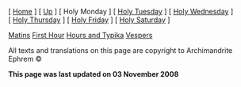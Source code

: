 \[ [Home](index.md) \] \[ [Up](holyweek.md) \] \[ Holy Monday \] \[ [Holy Tuesday](holyTues.md) \] \[ [Holy Wednesday](holyWed.md) \] \[ [Holy Thursday](holyThu.md) \] \[ [Holy Friday](holyFri.md) \] \[ [Holy Saturday](holy.md) \]

[Matins](HWMonMat.md) [First Hour](HWHrs01.md) [Hours and Typika](HWHrsTyp.md) [Vespers](HWMon-V.md)

All texts and translations on this page are copyright to Archimandrite Ephrem ©

**This page was last updated on 03 November 2008**
